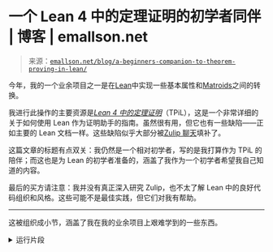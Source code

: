 <!--yml

分类：未分类

日期：2024-05-27 14:33:25

-->

# 一个 Lean 4 中的定理证明的初学者同伴 | 博客 | emallson.net

> 来源：[`emallson.net/blog/a-beginners-companion-to-theorem-proving-in-lean/`](https://emallson.net/blog/a-beginners-companion-to-theorem-proving-in-lean/)

今年，我的一个业余项目之一是在[Lean](https://lean-lang.org/)中实现一些基本属性和[Matroids](https://en.wikipedia.org/wiki/Matroid)之间的转换。

我进行此操作的主要资源是[*Lean 4 中的定理证明*](https://lean-lang.org/theorem_proving_in_lean4/title_page.html)（TPiL），这是一个非常详细的关于如何使用 Lean 作为证明助手的指南。虽然很有用，但它也有一些缺陷——正如主要的 Lean 文档一样。这些缺陷似乎大部分被[Zulip 聊天](https://leanprover-community.github.io/archive/)填补了。

这篇文章的标题有点双关：我仍然是一个相对初学者，写的是我打算作为 TPiL 的陪伴；而这也是为 Lean 的初学者准备的，涵盖了我作为一个初学者希望我自己知道的内容。

最后的买方请注意：我并没有真正深入研究 Zulip，也不太了解 Lean 中的良好代码组织和风格。这些可能不是最佳实践，但它们对我有帮助。

* * *

这被组织成小节，涵盖了我在我的业余项目上艰难学到的一些东西。

<details><summary>运行片段</summary>

你可以在 Lean 或 [Lean 网站](https://live.lean-lang.org/) 上运行下面的代码片段，如果你将此前导语粘贴在顶部：

```
import Mathlib.Data.Finset.Basic import Mathlib.Data.Finset.Card 
```</details>

```
example (S T : Finset α) : S ⊆ T -> T ⊆ S -> T = S := by 
 exact? 
```

在我的 Lean 学习早期，最大的痛点之一是找到要使用的定理。[`mathlib`](https://leanprover-community.github.io/mathlib4_docs/foundational_types.html) 文档很棒，但缺乏 [hoogle](https://hoogle.haskell.org/)-风格的搜索。

编辑：显然不是！`LeahNeukirchen` 在[lobste.rs](https://lobste.rs/s/hwjv0f/beginner_s_companion_theorem_proving#c_7rypt5)上指出了我忽略的两个不同的 hoogle 风格搜索引擎：

`rw?`、`simp?`、`apply?` 和 `exact?` 策略在 Lean 环境中为你提供了专门的 hoogle 风格访问，找到满足特定目标的候选定理，并在编辑器 UI 中列出它们。如果使用 LSP，你可以通过代码操作选择其中一个解决方案。

默认情况下，所有目标都针对当前目标，但 `rw?` 和 `simp?` 可以有 `at` 形式：

```
example (S T : Finset α) : S ⊆ T -> T ⊆ S -> T = S := by 
 intro S_subs T_subs rw? at S_subs 
```

TPiL 在技术术语中解释了这些策略的每一个做什么，但我花了一些时间才理解每个在实践中是怎么做的。

重要的是要理解，这些策略都在根本上执行*模式重写*。每个的模式为：

**输入目标:** `a`

**假设：** `a = b` 或 `a ↔ b`

**输出目标:** `b`

`rw` 是这三个中最直接的。它将一个类似 `a = b` 或 `a <-> b` 的定理或假设应用到一个类似 `a` 的目标上，并用 `b` 替换它。

`rw` 与 `apply` 和 `exact` 不同，可以应用于非目标以转换它们。这对将来自不同来源的定理调整到与你的目标一致以证明它们非常有用。

```
example (S T X : Finset α) : S = X -> X = T -> S = T := by
 intro S_eq X_eq rw [S_eq, <-X_eq] 
```

**输入目标：** `a`

**假设：** `a`

**输出目标：** *无目标*

`exact` 接受一个假设，以及任何需要的参数，并用它来解决当前的目标。它简单而有效。

```
example (S T : Finset α) : S ⊆ T -> T ⊆ S -> S = T := by
 intro S_subs T_subs  /- Finset.Subset.antisymm looks like: S ⊆ T -> T ⊆ S -> S = T -/
  /- the S_subs and T_subs parameters leave us with S = T, which matches the goal. -/
 exact Finset.Subset.antisymm S_subs T_subs 
```

**输入目标：** `b`

**假设：** `a → b`

**输出目标：** `a`

`apply` 使用蕴含转换你的目标为不同的目标。如果在当前范围内存在 `a` 的证明，那么它被应用（在这种情况下，你基本上得到 `exact`）。否则，你会得到一个新的目标 `a`。

```
example (S T : Finset α) : S ⊆ T ∧ T ⊆ S := by
  /- Finset.Subset.antisymm_iff.mp looks like S = T -> S ⊆ T ∧ T ⊆ S -/
 apply Finset.Subset.antisymm_iff.mp  /- new goal: S = T -/ 
```

重要的是（非常重要，我将在稍后再次提到）：一个 `a ↔ b` 或 `a = b` 的假设可以转换为 `a → b`（用 `.mp`）或 `b → a`（用 `.mpr`）。

TPiL 在几个地方提到了子目标，并简要讨论了`have`，但我觉得这个区域被忽略了。向你的大目标添加子目标是使更大的证明可处理的极其有用的方法。

第一种（也似乎是最常见的）引入子目标的方法是通过 `have`，它通常有两个目的。首先：你可以引入更小的目标，这些目标更容易证明 —— 有时甚至 Lean 可以自动证明。

```
/- While lean cannot auto-solve the outer statement, it can trivially solve the both steps with `exact?` -/ example [DecidableEq α] (S : Finset α) (e1 e2 : α) : e2 ∈ S → insert e2 (insert e1 S) = (insert e1 S) := by
 intro e2_mem  have : e2 ∈ (insert e1 S) := by exact? exact? 
```

其次，你可以用它来实例化其他定理以便重用：

```
/- (not runnable) -/ have T_card := ind_rank_eq_largest_ind_subset_card ind (insert e2 S) T T_subs T_ind T_max 
```

相比之下，`if` / `else` 通常在需要引入依赖于[排中律](https://lean-lang.org/theorem_proving_in_lean4/axioms_and_computation.html?highlight=propext#the-law-of-the-excluded-middle)的目标时非常有用。

```
/- there is a theorem in Mathlib for this, but we use `have` to create smaller goals to bypass it -/ example [DecidableEq α] (S : Finset α) (e : α) : (insert e S).card ≤ S.card + 1 := by
  if h : e ∈ S then
  have : insert e S = S := Finset.insert_eq_self.mpr h rw [this]
 exact Nat.le_add_right (Finset.card S) 1
  else
  have : S.card + 1 = (insert e S).card := (Finset.card_insert_of_not_mem h).symm rw [this] 
```

注意，这个与像 `not_not` 这样有用的定理依赖于经典逻辑，因此在严格的构造性意义上（据我所知）不是严格的，但`if` / `else` 特别是在证明的实现中组织思想方面是如此有用，以至于我选择大量使用它。

编辑：看起来 Lean 只有在模块中使用了`open Classical`才允许`if` / `else`的非构造性用法。[更多信息](https://lobste.rs/s/hwjv0f/beginner_s_companion_theorem_proving#c_jc4wbc)

TLiP 讨论了处理带点和 `cases _ with` 以及 `match _ with` 的情况，但我不清楚如何处理其他工具（如 `apply Iff.intro`）生成的（带标签的）子目标。

你可以使用 `case <label> => <proof>` 来处理特定命名的证明。

这与`refine`很匹配，它类似于`exact`但会生成（命名或匿名）占位符的子目标：

```
example (S T : Finset α) : S ⊆ T -> T ⊆ S -> S = T := by
 intros refine Finset.Subset.antisymm ?left ?right case left => assumption case right => assumption 
```

正如上文所述，你可以使用点访问符来转换推理规则：

此外，许多操作符公开了有用的实用程序。以 `a > b` 为例：

+   `le` 产生 `b < a`

+   `not_le` 产生 `¬ a <= b`

+   `asymm` 产生 `¬ a < b`

+   `trans_le` 产生 `a <= c -> b < c`

还有许多其他用法。在你已经证明了`a > b`并且需要证明`¬ a <= b`的情况下，这些用法非常方便，这种情况在逆否命题中经常出现。

这些策略都与否定有关。与`rw`/`apply`/`exact`类似，它们做着不同但相似的事情。

**输入状态：**一个假设`h`，你可以从其他假设中证明`¬ h`

**输出状态：**目标被替换为`¬ h`

这在你构建了一个矛盾的假设以证明矛盾时非常有用，但这个矛盾对于 Lean 来说并不明显的情况下。

```
example (a b : ℕ) : a > b -> b > a -> True := by
 intro left right absurd right exact left.asymm 
```

**输入状态：**一对假设`h`和`h'`，它们*明显*地相互矛盾

**输出状态：** *无目标*

`contradiction`在 Lean 明显地将矛盾切除掉时省去了`absurd`的额外步骤。通常，这意味着你有假设`h：a`和`h'：¬ a`。

```
example (a b : ℕ) : a > b -> ¬ a > b -> True := by
 intros contradiction 
```

**输入状态：**一个假设`h`

**输出状态：**目标被替换为`¬ h`，并且`h`被替换为`¬ goal`

与`absurd`/`contradiction`不同，这实际上是在做一些不同的事情：应用[contraposition](https://en.wikipedia.org/wiki/Contraposition)。我包含它主要是因为在 TLiP 中没有提到这种策略，我经常发现`contrapose`在简化涉及否定与`rw [not_not]`组合的目标时很有用。

```
/- a theorem for this exists in Mathlib, but again we're ignoring it -/ example (S : Finset α) : ¬ S.card = 0 -> S ≠ ∅ := by
 intro neq_zero contrapose neq_zero rw [not_ne_iff] at neq_zero rw [not_not, neq_zero] rfl 
```

在传统的具有代数数据类型的语言中，类型大致分为两组：

在 Rust 等语言中，这些是`struct`或元组：

```
struct Foo {
  a: usize;
 b: usize; }   struct Bar(usize, usize); 
```

在 Lean 中，`And`类型，虽然通常写成`A ∧ B`，但实际上是一个看起来像这样的结构：

```
structure And where
  left : α
 right : β 
```

由于这是一个结构，这意味着你可以在假设中解构它：

```
have : a ∧ b := sorry  have 〈 a, b 〉 := this 
```

你可以用两种方式来处理这个目标：

+   实例化结构：`exact 〈 a, b 〉`（关闭目标）

+   转换为子目标：`apply And.intro`（为证明左侧和右侧创建新的目标）

在 Rust 等语言中，这些是`enum`：

```
enum Foo {
 A(usize),
 B(usize) } 
```

在 Lean 中，`Or`类型是一个求和类型。虽然写成`A ∨ B`，但实际上会是这样的形式：

```
inductive Or where | inl : α | inr : β 
```

作为一个求和类型，你可以通过在假设中进行*模式匹配*来处理它：

```
have : a ∨ b := sorry  cases this with | inl a => sorry  | inr b => sorry 
```

但是，在目标中，你通常会做两件事之一：

+   实例化结构的一侧：`exact Or.inr b`（关闭目标）。这与`have`很搭配，用于为`Or`的一侧创建一个子目标。

+   转换为蕴含式：例如`rw [or_iff_not_imp_left]`（将`a ∨ b`转换为`¬ a -> b`，并且给定一个`¬a`的假设将目标改为`b`）

在我的业余项目中给我带来最多麻烦的单一事物是证明涉及*存在量词*的定理。了解 Lean 的构造元素以充分理解存在量词的设计是很重要的，我认为 TPiL 在解释这一点方面做得相当不错。然而，这种解释并没有真正告诉你如何在更复杂的情况下证明存在量词。

首先：存在量化器的类型是`Exist α β`。这是一个乘积类型，类似于`And`，并且可以以类似的方式解构：

```
have : ∃ x : N, x < 4 := sorry  have 〈x, x_lt〉 := this /- note that `x` is actually an N that exists satisfying x_lt! -/ 
```

这也意味着你 *证明* 存在性的选项很像 `And`。主要是：用 `exact 〈x, h〉` 构造它，`x` 是满足 `h` 的某个值。

那么问题来了：对于复杂类型，你怎么得到一个 `x`？答案是：通过方法得到它。`bex` 似乎是它的常见名字。例如，要获取有限集 `S` 的一个元素：

```
example (S : Finset α) : S ≠ ∅ -> ∃ x : α, x ∈ S := by
 intro h  /- before getting an element from S, we have to construct the Nonempty type -/
  have : S.Nonempty := Finset.nonempty_of_ne_empty h exact this.bex 
```

一旦你习惯了这个，它开始变得相当自然。从集合中检索元素通常需要证明它们是非空的（否则可能没有元素可检索！），但这是一个完全不同的类型（在我的情况下是 `Finset.Nonempty`）是不透明的，我很难发现。

上面，我讨论了 `have` 作为引入子目标来解决的手段。在它旁边存在一个语法上类似的工具：`let`。具体地说：

```
have <name> : <assumption> := <proof of assumption> 
```

可以重新表述为：

```
have <name> : <type> := <construction> 
```

这几乎等同于：

```
let <name> : <type> := <construction> 
```

有一个关键区别：`let` 定义是 *透明的*，而 `have` 定义是 *不透明的*。换句话说：如果你希望重写器能够操作术语的构造，请使用 `let`。否则，使用 `have`。

要看到区别，考虑这个例子：

```
example [DecidableEq α] (a b : Finset α) (e : α) : ¬ e ∈ a -> insert e a = b -> b.card = a.card + 1 := by
 intro mem h  let x := insert e a  have : x.card = a.card + 1 := by
 rw [Finset.card_insert_of_not_mem mem] rw [← this, ← h] 
```

如果 `let x` 被替换为 `have x`，那么内部子目标就不再可证明了——`x` 的定义变得不透明。

还有另一个区别：哪些字段是可选的。`have` 只需要 `construction` / `proof` 字段，而 `let` 至少需要 `name` 和 `construction` 字段（类型可以推断）。

我的最后一条注记——也是关于代码组织的唯一注记——是使用小定理。如果你看一下 mathlib 的大部分内容，你会发现小证明：最多几行。当你熟悉库的内部结构时，这显然是有帮助的，但对于读者来说，不太清楚证明是如何构建的。

但不要因此而让你不专注于小证明！有两个 *强有力* 的原因超出模糊的 "代码架构" 考虑范围：

1.  通过 Lean，小证明通常可以通过 `exact?`、`rw?` 或 `simp?`（如果没有更高级的工具像 [`aesop`](https://github.com/JLimperg/aesop)）自动构造，这意味着你需要做更少的工作。

1.  定理查找策略开始在大型证明状态下表现得更差，这使得交互体验变得更糟。

这不是 *太* 大的问题——我的 Matroid 秩函数的次模性证明源自独立谓词，大约有 100 行，并且仍然至少是 *可用的*——但肯定是用户体验的一个因素，与良好实践相一致：小定理，像小函数一样，通常更容易处理，而这与 Lean 交互系统的实际性能相一致。

总的来说，通过 Lean 中的这些证明对我来说是一次非常有教益的经验。相对来说，我是一个证明助手的初学者（在研究生期间只轻微地尝试过 Emacs 的[证明通用工具](https://proofgeneral.github.io/) + [Coq](https://coq.inria.fr/)），LSP 和其他工具的质量是巨大的优势。我希望在我更积极地研究理论时存在这样的工具，因为它确实帮助我发现了我做的纸上证明中存在的隐藏假设。

话虽如此：对我来说，它绝对不是纸上工作的替代品。Lean 鼓励小的转换程度使我以一种非常直接的方式错过了森林。它在理论验证中很有用，但不能替代坐下来用笔、纸和茶来证明的过程。

希望这些笔记对其他人想要将 Lean 作为证明助手的人有所帮助（也许，对于不那么致力于建构理论并且更愿意接受诸如`if`/`else`和`not_not`等实际细节的人也是如此）。
